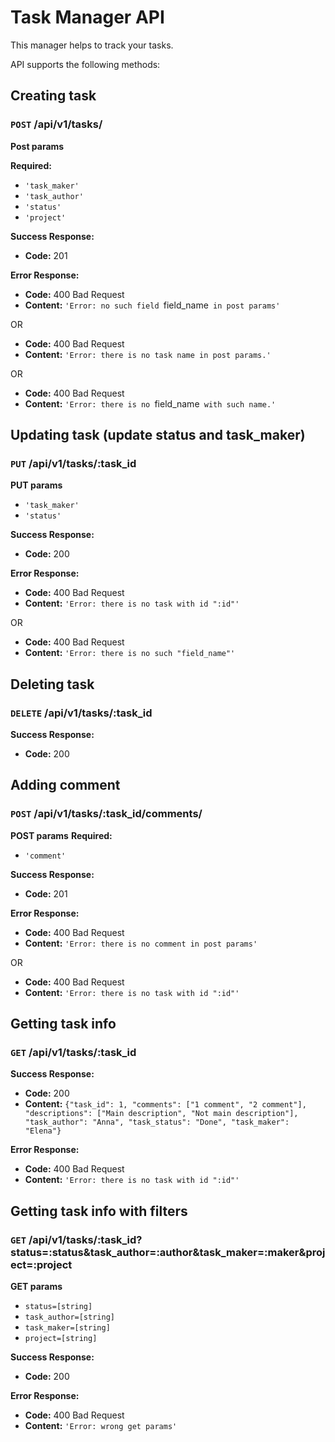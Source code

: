 # Task Manager API

This manager helps to track your tasks.

API supports the following methods:

## Creating task
### `POST` /api/v1/tasks/

**Post params**

**Required:**
* `'task_maker'`
* `'task_author'`
* `'status'`
* `'project'`

**Success Response:**

* **Code:** 201

**Error Response:**

  * **Code:** 400 Bad Request <br />
  * **Content:** `'Error: no such field `field_name` in post params'`

  OR

  * **Code:** 400 Bad Request <br />
  * **Content:** `'Error: there is no task name in post params.'`

  OR

  * **Code:** 400 Bad Request <br />
  * **Content:** `'Error: there is no `field_name` with such name.'`

## Updating task (update status and task_maker)
### `PUT` /api/v1/tasks/:task_id

**PUT params**

* `'task_maker'`
* `'status'`

**Success Response:**

* **Code:** 200

**Error Response:**

  * **Code:** 400 Bad Request <br />
  * **Content:** `'Error: there is no task with id ":id"'`

  OR

  * **Code:** 400 Bad Request <br />
  * **Content:** `'Error: there is no such "field_name"'`

## Deleting task
### `DELETE` /api/v1/tasks/:task_id

**Success Response:**

* **Code:** 200

## Adding comment
### `POST` /api/v1/tasks/:task_id/comments/

**POST params**
**Required:**
* `'comment'`


**Success Response:**

* **Code:** 201

**Error Response:**

  * **Code:** 400 Bad Request <br />
  * **Content:** `'Error: there is no comment in post params'`

  OR

  * **Code:** 400 Bad Request <br />
  * **Content:** `'Error: there is no task with id ":id"'`

## Getting task info
### `GET` /api/v1/tasks/:task_id

**Success Response:**

* **Code:** 200 <br />
* **Content:** `{"task_id": 1, "comments": ["1 comment", "2 comment"], "descriptions": ["Main description", "Not main description"], "task_author": "Anna", "task_status": "Done", "task_maker": "Elena"}`

**Error Response:**

  * **Code:** 400 Bad Request <br />
  * **Content:** `'Error: there is no task with id ":id"'`

## Getting task info with filters
### `GET` /api/v1/tasks/:task_id?status=:status&task_author=:author&task_maker=:maker&project=:project

**GET params**
* `status=[string]`
* `task_author=[string]`
* `task_maker=[string]`
* `project=[string]`


**Success Response:**

* **Code:** 200

**Error Response:**

  * **Code:** 400 Bad Request <br />
  * **Content:** `'Error: wrong get params'`
